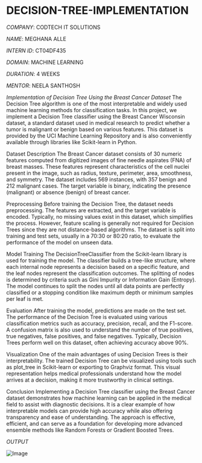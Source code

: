 # DECISION-TREE-IMPLEMENTATION

*COMPANY*: CODTECH IT SOLUTIONS

*NAME*: MEGHANA ALLE

*INTERN ID*: CT04DF435

*DOMAIN*: MACHINE LEARNING

*DURATION*: 4 WEEKS

*MENTOR*: NEELA SANTHOSH

*Implementation of Decision Tree Using the Breast Cancer Dataset*
The Decision Tree algorithm is one of the most interpretable and widely used machine learning methods for classification tasks. In this project, we implement a Decision Tree classifier using the Breast Cancer Wisconsin dataset, a standard dataset used in medical research to predict whether a tumor is malignant or benign based on various features. This dataset is provided by the UCI Machine Learning Repository and is also conveniently available through libraries like Scikit-learn in Python.

Dataset Description
The Breast Cancer dataset consists of 30 numeric features computed from digitized images of fine needle aspirates (FNA) of breast masses. These features represent characteristics of the cell nuclei present in the image, such as radius, texture, perimeter, area, smoothness, and symmetry. The dataset includes 569 instances, with 357 benign and 212 malignant cases. The target variable is binary, indicating the presence (malignant) or absence (benign) of breast cancer.

Preprocessing
Before training the Decision Tree, the dataset needs preprocessing. The features are extracted, and the target variable is encoded. Typically, no missing values exist in this dataset, which simplifies the process. However, feature scaling is generally not required for Decision Trees since they are not distance-based algorithms. The dataset is split into training and test sets, usually in a 70:30 or 80:20 ratio, to evaluate the performance of the model on unseen data.

Model Training
The DecisionTreeClassifier from the Scikit-learn library is used for training the model. The classifier builds a tree-like structure, where each internal node represents a decision based on a specific feature, and the leaf nodes represent the classification outcomes. The splitting of nodes is determined by criteria such as Gini Impurity or Information Gain (Entropy). The model continues to split the nodes until all data points are perfectly classified or a stopping condition like maximum depth or minimum samples per leaf is met.

Evaluation
After training the model, predictions are made on the test set. The performance of the Decision Tree is evaluated using various classification metrics such as accuracy, precision, recall, and the F1-score. A confusion matrix is also used to understand the number of true positives, true negatives, false positives, and false negatives. Typically, Decision Trees perform well on this dataset, often achieving accuracy above 90%.

Visualization
One of the main advantages of using Decision Trees is their interpretability. The trained Decision Tree can be visualized using tools such as plot_tree in Scikit-learn or exporting to Graphviz format. This visual representation helps medical professionals understand how the model arrives at a decision, making it more trustworthy in clinical settings.

Conclusion
Implementing a Decision Tree classifier using the Breast Cancer dataset demonstrates how machine learning can be applied in the medical field to assist with diagnostic decisions. It is a clear example of how interpretable models can provide high accuracy while also offering transparency and ease of understanding. The approach is effective, efficient, and can serve as a foundation for developing more advanced ensemble methods like Random Forests or Gradient Boosted Trees.

*OUTPUT*

![Image](https://github.com/user-attachments/assets/053a2292-f454-4b53-9e71-0bf0878b8f36)
